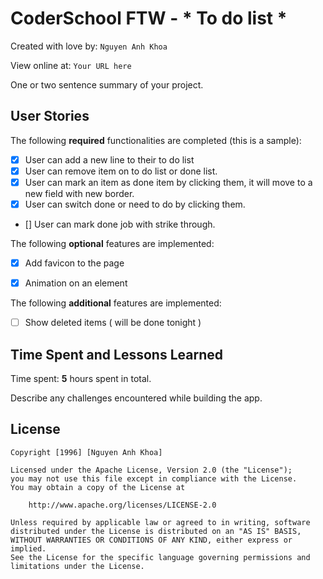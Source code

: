 # CoderSchool FTW - * To do list *

Created with love by: `Nguyen Anh Khoa`
  
View online at: `Your URL here`
  
One or two sentence summary of your project. 

## User Stories

The following **required** functionalities are completed (this is a sample):

* [x] User can add a new line to their to do list
* [x] User can remove item on to do list or done list.
* [x] User can mark an item as done item by clicking them, it will move to a new field with new border.
* [x] User can switch done or need to do by clicking them.
* []  User can mark done job with strike through.

The following **optional** features are implemented:

* [x] Add favicon to the page
* [x] Animation on an element


The following **additional** features are implemented:

* [ ] Show deleted items ( will be done tonight )

## Time Spent and Lessons Learned

Time spent: **5** hours spent in total.

Describe any challenges encountered while building the app.

## License

    Copyright [1996] [Nguyen Anh Khoa]

    Licensed under the Apache License, Version 2.0 (the "License");
    you may not use this file except in compliance with the License.
    You may obtain a copy of the License at

        http://www.apache.org/licenses/LICENSE-2.0

    Unless required by applicable law or agreed to in writing, software
    distributed under the License is distributed on an "AS IS" BASIS,
    WITHOUT WARRANTIES OR CONDITIONS OF ANY KIND, either express or implied.
    See the License for the specific language governing permissions and
    limitations under the License.